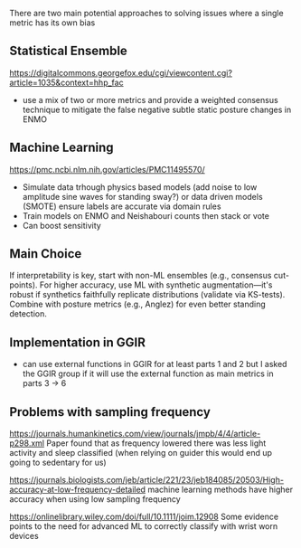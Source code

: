 There are two main potential approaches to solving issues where a single metric has its own bias
## Statistical Ensemble
https://digitalcommons.georgefox.edu/cgi/viewcontent.cgi?article=1035&context=hhp_fac
- use a mix of two or more metrics and provide a weighted consensus technique to mitigate the false negative subtle static posture changes in ENMO
## Machine Learning
https://pmc.ncbi.nlm.nih.gov/articles/PMC11495570/
- Simulate data trhough physics based models (add noise to low amplitude sine waves for standing sway?) or data driven models (SMOTE) ensure labels are accurate via domain rules
- Train models on ENMO and Neishabouri counts then stack or vote
- Can boost sensitivity

## Main Choice 
If interpretability is key, start with non-ML ensembles (e.g., consensus cut-points). For higher accuracy, use ML with synthetic augmentation—it's robust if synthetics faithfully replicate distributions (validate via KS-tests). Combine with posture metrics (e.g., Anglez) for even better standing detection.

## Implementation in GGIR
- can use external functions in GGIR for at least parts 1 and 2 but I asked the GGIR group if it will use the external function as main metrics in parts 3 -> 6


## Problems with sampling frequency
https://journals.humankinetics.com/view/journals/jmpb/4/4/article-p298.xml
Paper found that as frequency lowered there was less light activity and sleep classified (when relying on guider this would end up going to sedentary for us)

https://journals.biologists.com/jeb/article/221/23/jeb184085/20503/High-accuracy-at-low-frequency-detailed
machine learning methods have higher accuracy when using low sampling frequency

https://onlinelibrary.wiley.com/doi/full/10.1111/joim.12908
Some evidence points to the need for advanced ML to correctly classify with wrist worn devices

